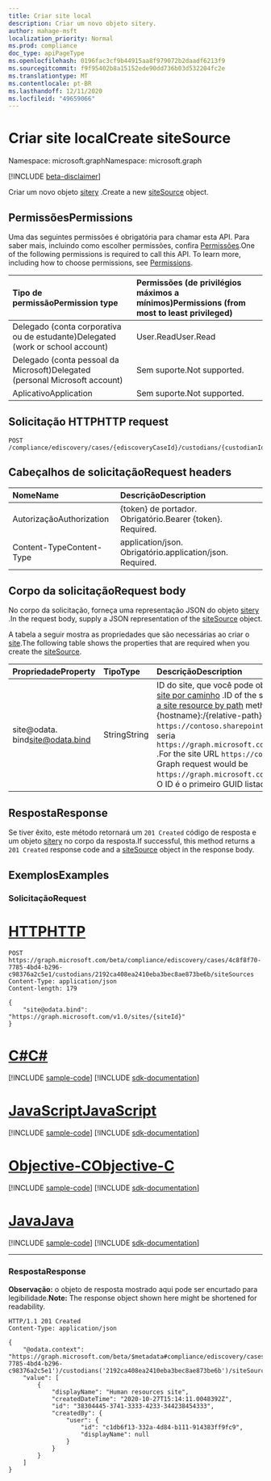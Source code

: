 ```yaml
---
title: Criar site local
description: Criar um novo objeto sitery.
author: mahage-msft
localization_priority: Normal
ms.prod: compliance
doc_type: apiPageType
ms.openlocfilehash: 0196fac3cf9b44915aa8f979072b2daadf6213f9
ms.sourcegitcommit: f9f95402b8a15152ede90dd736b03d532204fc2e
ms.translationtype: MT
ms.contentlocale: pt-BR
ms.lasthandoff: 12/11/2020
ms.locfileid: "49659066"
---
```

# <a name="create-sitesource"></a><span data-ttu-id="55eda-103">Criar site local</span><span class="sxs-lookup"><span data-stu-id="55eda-103">Create siteSource</span></span>

<span data-ttu-id="55eda-104">Namespace: microsoft.graph</span><span class="sxs-lookup"><span data-stu-id="55eda-104">Namespace: microsoft.graph</span></span>

[!INCLUDE [beta-disclaimer](../../includes/beta-disclaimer.md)]

<span data-ttu-id="55eda-105">Criar um novo objeto [sitery](../resources/sitesource.md) .</span><span class="sxs-lookup"><span data-stu-id="55eda-105">Create a new [siteSource](../resources/sitesource.md) object.</span></span>

## <a name="permissions"></a><span data-ttu-id="55eda-106">Permissões</span><span class="sxs-lookup"><span data-stu-id="55eda-106">Permissions</span></span>

<span data-ttu-id="55eda-p101">Uma das seguintes permissões é obrigatória para chamar esta API. Para saber mais, incluindo como escolher permissões, confira [Permissões](/graph/permissions-reference).</span><span class="sxs-lookup"><span data-stu-id="55eda-p101">One of the following permissions is required to call this API. To learn more, including how to choose permissions, see [Permissions](/graph/permissions-reference).</span></span>

|<span data-ttu-id="55eda-109">Tipo de permissão</span><span class="sxs-lookup"><span data-stu-id="55eda-109">Permission type</span></span>|<span data-ttu-id="55eda-110">Permissões (de privilégios máximos a mínimos)</span><span class="sxs-lookup"><span data-stu-id="55eda-110">Permissions (from most to least privileged)</span></span>|
|:---|:---|
|<span data-ttu-id="55eda-111">Delegado (conta corporativa ou de estudante)</span><span class="sxs-lookup"><span data-stu-id="55eda-111">Delegated (work or school account)</span></span>|<span data-ttu-id="55eda-112">User.Read</span><span class="sxs-lookup"><span data-stu-id="55eda-112">User.Read</span></span>|
|<span data-ttu-id="55eda-113">Delegado (conta pessoal da Microsoft)</span><span class="sxs-lookup"><span data-stu-id="55eda-113">Delegated (personal Microsoft account)</span></span>|<span data-ttu-id="55eda-114">Sem suporte.</span><span class="sxs-lookup"><span data-stu-id="55eda-114">Not supported.</span></span>|
|<span data-ttu-id="55eda-115">Aplicativo</span><span class="sxs-lookup"><span data-stu-id="55eda-115">Application</span></span>|<span data-ttu-id="55eda-116">Sem suporte.</span><span class="sxs-lookup"><span data-stu-id="55eda-116">Not supported.</span></span>|

## <a name="http-request"></a><span data-ttu-id="55eda-117">Solicitação HTTP</span><span class="sxs-lookup"><span data-stu-id="55eda-117">HTTP request</span></span>

<!-- {
  "blockType": "ignored"
}
-->

``` http
POST /compliance/ediscovery/cases/{ediscoveryCaseId}/custodians/{custodianId}/siteSources
```

## <a name="request-headers"></a><span data-ttu-id="55eda-118">Cabeçalhos de solicitação</span><span class="sxs-lookup"><span data-stu-id="55eda-118">Request headers</span></span>

|<span data-ttu-id="55eda-119">Nome</span><span class="sxs-lookup"><span data-stu-id="55eda-119">Name</span></span>|<span data-ttu-id="55eda-120">Descrição</span><span class="sxs-lookup"><span data-stu-id="55eda-120">Description</span></span>|
|:---|:---|
|<span data-ttu-id="55eda-121">Autorização</span><span class="sxs-lookup"><span data-stu-id="55eda-121">Authorization</span></span>|<span data-ttu-id="55eda-p102">{token} de portador. Obrigatório.</span><span class="sxs-lookup"><span data-stu-id="55eda-p102">Bearer {token}. Required.</span></span>|
|<span data-ttu-id="55eda-124">Content-Type</span><span class="sxs-lookup"><span data-stu-id="55eda-124">Content-Type</span></span>|<span data-ttu-id="55eda-p103">application/json. Obrigatório.</span><span class="sxs-lookup"><span data-stu-id="55eda-p103">application/json. Required.</span></span>|

## <a name="request-body"></a><span data-ttu-id="55eda-127">Corpo da solicitação</span><span class="sxs-lookup"><span data-stu-id="55eda-127">Request body</span></span>

<span data-ttu-id="55eda-128">No corpo da solicitação, forneça uma representação JSON do objeto [sitery](../resources/sitesource.md) .</span><span class="sxs-lookup"><span data-stu-id="55eda-128">In the request body, supply a JSON representation of the [siteSource](../resources/sitesource.md) object.</span></span>

<span data-ttu-id="55eda-129">A tabela a seguir mostra as propriedades que são necessárias ao criar o [site](../resources/sitesource.md).</span><span class="sxs-lookup"><span data-stu-id="55eda-129">The following table shows the properties that are required when you create the [siteSource](../resources/sitesource.md).</span></span>

|<span data-ttu-id="55eda-130">Propriedade</span><span class="sxs-lookup"><span data-stu-id="55eda-130">Property</span></span>|<span data-ttu-id="55eda-131">Tipo</span><span class="sxs-lookup"><span data-stu-id="55eda-131">Type</span></span>|<span data-ttu-id="55eda-132">Descrição</span><span class="sxs-lookup"><span data-stu-id="55eda-132">Description</span></span>|
|:---|:---|:---|
|<span data-ttu-id="55eda-133">site@odata. bind</span><span class="sxs-lookup"><span data-stu-id="55eda-133">site@odata.bind</span></span>|<span data-ttu-id="55eda-134">String</span><span class="sxs-lookup"><span data-stu-id="55eda-134">String</span></span>|<span data-ttu-id="55eda-135">ID do site, que você pode obter do recurso de [site](../resources/site.md) usando o método [obter um recurso de site por caminho](../api/site-getbypath.md) .</span><span class="sxs-lookup"><span data-stu-id="55eda-135">ID of the site, which you can get from the [site](../resources/site.md) resource by using the [Get a site resource by path](../api/site-getbypath.md) method.</span></span> <span data-ttu-id="55eda-136">O uso é {nome_do_host}:/{Relative-Path}.</span><span class="sxs-lookup"><span data-stu-id="55eda-136">The usage is {hostname}:/{relative-path}.</span></span> <span data-ttu-id="55eda-137">Para a URL do site `https://contoso.sharepoint.com/sites/HumanResources` , a solicitação do Microsoft Graph seria `https://graph.microsoft.com/v1.0/sites/contoso.sharepoint.com:/sites/HumanResources` .</span><span class="sxs-lookup"><span data-stu-id="55eda-137">For the site URL `https://contoso.sharepoint.com/sites/HumanResources`, the Microsoft Graph request would be `https://graph.microsoft.com/v1.0/sites/contoso.sharepoint.com:/sites/HumanResources`.</span></span> <span data-ttu-id="55eda-138">O ID é o primeiro GUID listado no campo ID.</span><span class="sxs-lookup"><span data-stu-id="55eda-138">The ID is the first GUID listed in the ID field.</span></span>|

## <a name="response"></a><span data-ttu-id="55eda-139">Resposta</span><span class="sxs-lookup"><span data-stu-id="55eda-139">Response</span></span>

<span data-ttu-id="55eda-140">Se tiver êxito, este método retornará um `201 Created` código de resposta e um objeto [sitery](../resources/sitesource.md) no corpo da resposta.</span><span class="sxs-lookup"><span data-stu-id="55eda-140">If successful, this method returns a `201 Created` response code and a [siteSource](../resources/sitesource.md) object in the response body.</span></span>

## <a name="examples"></a><span data-ttu-id="55eda-141">Exemplos</span><span class="sxs-lookup"><span data-stu-id="55eda-141">Examples</span></span>

### <a name="request"></a><span data-ttu-id="55eda-142">Solicitação</span><span class="sxs-lookup"><span data-stu-id="55eda-142">Request</span></span>


# <a name="http"></a>[<span data-ttu-id="55eda-143">HTTP</span><span class="sxs-lookup"><span data-stu-id="55eda-143">HTTP</span></span>](#tab/http)
<!-- {
  "blockType": "request",
  "name": "create_sitesource_from_"
}
-->

``` http
POST https://graph.microsoft.com/beta/compliance/ediscovery/cases/4c8f8f70-7785-4bd4-b296-c98376a2c5e1/custodians/2192ca408ea2410eba3bec8ae873be6b/siteSources
Content-Type: application/json
Content-length: 179

{
    "site@odata.bind": "https://graph.microsoft.com/v1.0/sites/{siteId}"
}
```
# <a name="c"></a>[<span data-ttu-id="55eda-144">C#</span><span class="sxs-lookup"><span data-stu-id="55eda-144">C#</span></span>](#tab/csharp)
[!INCLUDE [sample-code](../includes/snippets/csharp/create-sitesource-from--csharp-snippets.md)]
[!INCLUDE [sdk-documentation](../includes/snippets/snippets-sdk-documentation-link.md)]

# <a name="javascript"></a>[<span data-ttu-id="55eda-145">JavaScript</span><span class="sxs-lookup"><span data-stu-id="55eda-145">JavaScript</span></span>](#tab/javascript)
[!INCLUDE [sample-code](../includes/snippets/javascript/create-sitesource-from--javascript-snippets.md)]
[!INCLUDE [sdk-documentation](../includes/snippets/snippets-sdk-documentation-link.md)]

# <a name="objective-c"></a>[<span data-ttu-id="55eda-146">Objective-C</span><span class="sxs-lookup"><span data-stu-id="55eda-146">Objective-C</span></span>](#tab/objc)
[!INCLUDE [sample-code](../includes/snippets/objc/create-sitesource-from--objc-snippets.md)]
[!INCLUDE [sdk-documentation](../includes/snippets/snippets-sdk-documentation-link.md)]

# <a name="java"></a>[<span data-ttu-id="55eda-147">Java</span><span class="sxs-lookup"><span data-stu-id="55eda-147">Java</span></span>](#tab/java)
[!INCLUDE [sample-code](../includes/snippets/java/create-sitesource-from--java-snippets.md)]
[!INCLUDE [sdk-documentation](../includes/snippets/snippets-sdk-documentation-link.md)]

---


### <a name="response"></a><span data-ttu-id="55eda-148">Resposta</span><span class="sxs-lookup"><span data-stu-id="55eda-148">Response</span></span>

<span data-ttu-id="55eda-149">**Observação:** o objeto de resposta mostrado aqui pode ser encurtado para legibilidade.</span><span class="sxs-lookup"><span data-stu-id="55eda-149">**Note:** The response object shown here might be shortened for readability.</span></span>
<!-- {
  "blockType": "response",
  "truncated": true,
  "@odata.type": "microsoft.graph.siteSource"
}
-->

``` http
HTTP/1.1 201 Created
Content-Type: application/json

{
    "@odata.context": "https://graph.microsoft.com/beta/$metadata#compliance/ediscovery/cases('4c8f8f70-7785-4bd4-b296-c98376a2c5e1')/custodians('2192ca408ea2410eba3bec8ae873be6b')/siteSources",
    "value": [
        {
            "displayName": "Human resources site",
            "createdDateTime": "2020-10-27T15:14:11.0048392Z",
            "id": "38304445-3741-3333-4233-344238454333",
            "createdBy": {
                "user": {
                    "id": "c1db6f13-332a-4d84-b111-914383ff9fc9",
                    "displayName": null
                }
            }
        }
    ]
}
```
